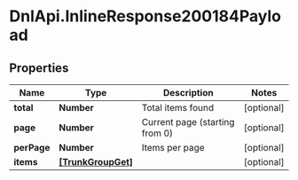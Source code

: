 # DnlApi.InlineResponse200184Payload

## Properties
Name | Type | Description | Notes
------------ | ------------- | ------------- | -------------
**total** | **Number** | Total items found | [optional] 
**page** | **Number** | Current page (starting from 0) | [optional] 
**perPage** | **Number** | Items per page | [optional] 
**items** | [**[TrunkGroupGet]**](TrunkGroupGet.md) |  | [optional] 


